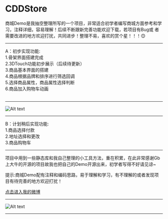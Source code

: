# CDDStore
商城Demo是我抽空整理所写的一个项目，非常适合初学者编写商城方面参考和学习，注释详细，容易理解！后续不断跟新完善功能欢迎下载，若项目有Bug或
者需要改进的地方欢迎打扰，共同进步！整理不易，喜欢的赏个星！！！:blush: <br />

***

A：初步实现功能: <br />
           1.骨架界面搭建完成 <br />
           2.3DTouch功能初步展示（后续待更新）<br />
           3.商品基本界面的搭建  <br />
           4.商品根据品牌和排序进行筛选回调  <br />
           5.选择商品属性，商品属性选择判断  <br />
           6.商品加入购物车动画  <br />
           
***
![Alt text](https://github.com/RocketsChen/CDDStore/raw/master/CDDStoreImage03.png)
***

B：计划稍后实现功能:<br />
              1.商品选择付款 <br />
              2.地址选择和更改 <br />
              3.商品购物车  <br /> 
   
***
项目中用到一些静态库和我自己整理的小工具方法，重在积累，在此非常感谢Gb上大牛的开源的项目故我也把自己的Demo开源出来，初学者写得不好请见谅~ <br /> 

提示:商城Demo配有注释和编码思路，易于理解和学习，有不理解的或者发现项目有待完善的地方欢迎打扰！ <br />

[点击进入我的微博](http://weibo.com/u/5605532343) <br />

***
![Alt text](https://github.com/RocketsChen/CDDStore/raw/master/CDDStoreGif.gif)
***
